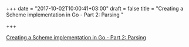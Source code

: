 +++
date = "2017-10-02T10:00:41+03:00"
draft = false
title = "Creating a Scheme implementation in Go - Part 2: Parsing  "

+++

<p><a href="http://dangerontheranger.blogspot.ru/2017/10/schego-part-2-or-on-parsing-and-other.html">Creating a Scheme implementation in Go - Part 2: Parsing  </a></p>
